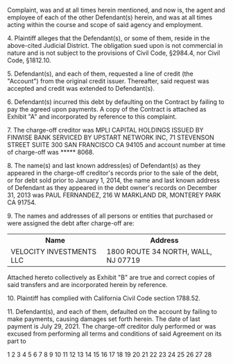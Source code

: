 Complaint, was and at all times herein mentioned, and now is, the agent and employee of each of the
other Defendant(s) herein, and was at all times acting within the course and scope of said agency and
employment.

4\. Plaintiff alleges that the Defendant(s), or some of them, reside in the above-cited Judicial
District. The obligation sued upon is not commercial in nature and is not subject to the provisions of
Civil Code, §2984.4, nor Civil Code, §1812.10.

5\.
Defendant(s), and each of them, requested a line of credit (the "Account") from the original
credit issuer. Thereafter, said request was accepted and credit was extended to Defendant(s).

6\.
Defendant(s) incurred this debt by defaulting on the Contract by failing to pay the agreed upon
payments. A copy of the Contract is attached as Exhibit "A" and incorporated by reference to this
complaint.

7\.
The charge-off creditor was MPLI CAPITAL HOLDINGS ISSUED BY FINWISE BANK
SERVICED BY UPSTART NETWORK INC, 71 STEVENSON STREET SUITE 300 SAN
FRANCISCO CA 94105 and account number at time of charge-off was ***** 8068.

8\.
The name(s) and last known address(es) of Defendant(s) as they appeared in the charge-off
creditor's records prior to the sale of the debt, or for debt sold prior to January 1, 2014, the name and
last known address of Defendant as they appeared in the debt owner's records on December 31, 2013
was PAUL FERNANDEZ, 216 W MARKLAND DR, MONTEREY PARK CA 91754.

9\.
The names and addresses of all persons or entities that purchased or were assigned the debt after
charge-off are:


<table>
<tr>
<th>Name</th>
<th>Address</th>
</tr>
<tr>
<td>VELOCITY INVESTMENTS LLC</td>
<td>1800 ROUTE 34 NORTH, WALL, NJ 07719</td>
</tr>
</table>


Attached hereto collectively as Exhibit "B" are true and correct copies of said transfers and are
incorporated herein by reference.

10\.
Plaintiff has complied with California Civil Code section 1788.52.

11\. Defendant(s), and each of them, defaulted on the account by failing to make payments, causing
damages set forth herein. The date of last payment is July 29, 2021. The charge-off creditor duly
performed or was excused from performing all terms and conditions of said Agreement on its part to

<!-- PageNumber="2" -->
<!-- PageFooter="COMPLAINT FOR MONEY" -->

1
2
3
4
5
6
7
8
9
10
11
12
13
14
15
16
17
18
19
20
21
22
23
24
25
26
27
28

<!-- PageBreak -->

